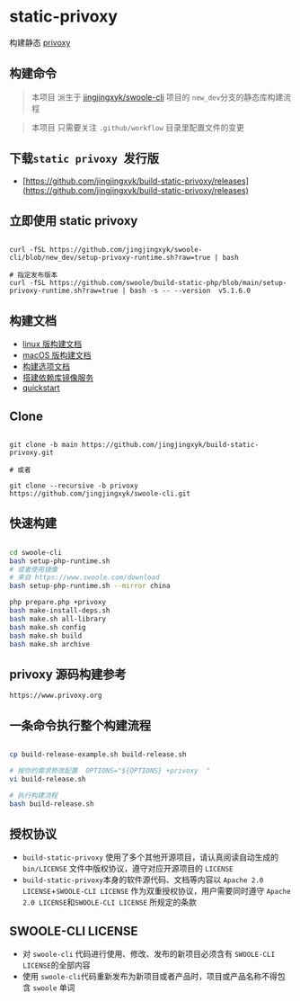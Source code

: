 # static-privoxy

构建静态 [privoxy](https://www.privoxy.org/)

## 构建命令

> 本项目 派生于 [jingjingxyk/swoole-cli](https://github.com/jingjingxyk/swoole-cli/tree/new_dev)
> 项目的 `new_dev`分支的静态库构建流程

> 本项目 只需要关注 `.github/workflow` 目录里配置文件的变更

## 下载`static privoxy `发行版

- [https://github.com/jingjingxyk/build-static-privoxy/releases](https://github.com/jingjingxyk/build-static-privoxy/releases)

## 立即使用 static privoxy

```shell

curl -fSL https://github.com/jingjingxyk/swoole-cli/blob/new_dev/setup-privoxy-runtime.sh?raw=true | bash

# 指定发布版本
curl -fSL https://github.com/swoole/build-static-php/blob/main/setup-privoxy-runtime.sh?raw=true | bash -s -- --version  v5.1.6.0

```

## 构建文档

- [linux 版构建文档](docs/linux.md)
- [macOS 版构建文档](docs/macOS.md)
- [构建选项文档](docs/options.md)
- [搭建依赖库镜像服务](sapi/download-box/README.md)
- [quickstart](sapi/quickstart/README.md)

## Clone

```shell

git clone -b main https://github.com/jingjingxyk/build-static-privoxy.git

# 或者

git clone --recursive -b privoxy  https://github.com/jingjingxyk/swoole-cli.git

```

## 快速构建

```bash

cd swoole-cli
bash setup-php-runtime.sh
# 或者使用镜像
# 来自 https://www.swoole.com/download
bash setup-php-runtime.sh --mirror china

php prepare.php +privoxy
bash make-install-deps.sh
bash make.sh all-library
bash make.sh config
bash make.sh build
bash make.sh archive


```

## privoxy 源码构建参考

    https://www.privoxy.org

## 一条命令执行整个构建流程

```bash

cp build-release-example.sh build-release.sh

# 按你的需求修改配置  OPTIONS="${OPTIONS} +privoxy  "
vi build-release.sh

# 执行构建流程
bash build-release.sh


```

## 授权协议

* `build-static-privoxy` 使用了多个其他开源项目，请认真阅读自动生成的 `bin/LICENSE`
  文件中版权协议，遵守对应开源项目的 `LICENSE`
* `build-static-privoxy`本身的软件源代码、文档等内容以 `Apache 2.0 LICENSE`+`SWOOLE-CLI LICENSE`
  作为双重授权协议，用户需要同时遵守 `Apache 2.0 LICENSE`和`SWOOLE-CLI LICENSE`
  所规定的条款

## SWOOLE-CLI LICENSE

* 对 `swoole-cli` 代码进行使用、修改、发布的新项目必须含有 `SWOOLE-CLI LICENSE`的全部内容
* 使用 `swoole-cli`代码重新发布为新项目或者产品时，项目或产品名称不得包含 `swoole` 单词

